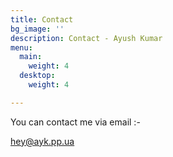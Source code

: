 ```yaml
---
title: Contact
bg_image: ''
description: Contact - Ayush Kumar
menu:
  main:
    weight: 4
  desktop:
    weight: 4

---
```

You can contact me via email :-

[hey@ayk.pp.ua](mailto:hey@ayk.pp.ua)